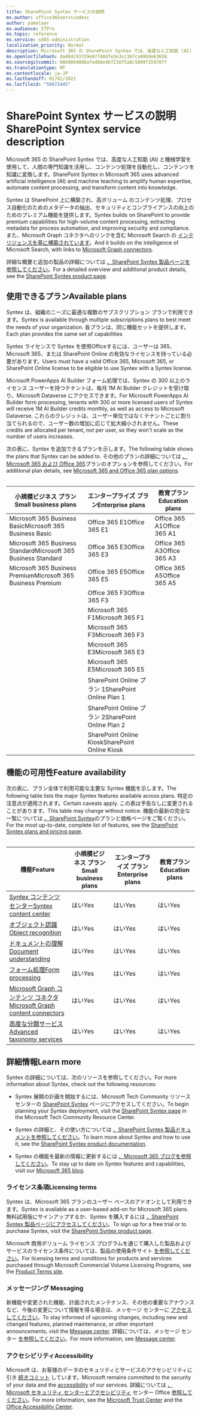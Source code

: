 ```yaml
---
title: SharePoint Syntex サービスの説明
ms.author: office365servicedesc
author: pamelaar
ms.audience: ITPro
ms.topic: reference
ms.service: o365-administration
localization_priority: Normal
description: Microsoft 365 の SharePoint Syntex では、高度な人工知能 (AI) と機械学習を使用して、人間の専門知識を活用し、コンテンツ処理を自動化し、コンテンツを知識に変換します。
ms.openlocfilehash: da40dc93729e97740d7e3e3cc367ca99b9e63658
ms.sourcegitcommit: 68b900488bafad6be4b7216f5a8c5899f159707f
ms.translationtype: MT
ms.contentlocale: ja-JP
ms.lasthandoff: 02/02/2021
ms.locfileid: "50072445"
---
```

# <a name="sharepoint-syntex-service-description"></a><span data-ttu-id="be25b-103">SharePoint Syntex サービスの説明</span><span class="sxs-lookup"><span data-stu-id="be25b-103">SharePoint Syntex service description</span></span> 

<span data-ttu-id="be25b-104">Microsoft 365 の SharePoint Syntex では、高度な人工知能 (AI) と機械学習を使用して、人間の専門知識を活用し、コンテンツ処理を自動化し、コンテンツを知識に変換します。</span><span class="sxs-lookup"><span data-stu-id="be25b-104">SharePoint Syntex in Microsoft 365 uses advanced artificial intelligence (AI) and machine teaching to amplify human expertise, automate content processing, and transform content into knowledge.</span></span>

<span data-ttu-id="be25b-105">Syntex は SharePoint 上に構築され、高ボリューム のコンテンツ処理、プロセス自動化のためのメタデータの抽出、セキュリティとコンプライアンスの向上のためのプレミアム機能を提供します。</span><span class="sxs-lookup"><span data-stu-id="be25b-105">Syntex builds on SharePoint to provide premium capabilities for high-volume content processing, extracting metadata for process automation, and improving security and compliance.</span></span> <span data-ttu-id="be25b-106">また、Microsoft Graph コネクタへのリンクを含む Microsoft Search の [インテリジェンスを基に構築されています](/microsoftsearch/connectors-overview)。</span><span class="sxs-lookup"><span data-stu-id="be25b-106">And it builds on the intelligence of Microsoft Search, with links to [Microsoft Graph connectors](/microsoftsearch/connectors-overview).</span></span>

<span data-ttu-id="be25b-107">詳細な概要と追加の製品の詳細については [、SharePoint Syntex 製品ページを参照してください](https://aka.ms/sharepointsyntex)。</span><span class="sxs-lookup"><span data-stu-id="be25b-107">For a detailed overview and additional product details, see the [SharePoint Syntex product page](https://aka.ms/sharepointsyntex).</span></span>

## <a name="available-plans"></a><span data-ttu-id="be25b-108">使用できるプラン</span><span class="sxs-lookup"><span data-stu-id="be25b-108">Available plans</span></span>

<span data-ttu-id="be25b-109">Syntex は、組織のニーズに最適な複数のサブスクリプション プランで利用できます。</span><span class="sxs-lookup"><span data-stu-id="be25b-109">Syntex is available through multiple subscriptions plans to best meet the needs of your organization.</span></span> <span data-ttu-id="be25b-110">各プランは、同じ機能セットを提供します。</span><span class="sxs-lookup"><span data-stu-id="be25b-110">Each plan provides the same set of capabilities</span></span>

<span data-ttu-id="be25b-111">Syntex ライセンスで Syntex を使用Officeするには、ユーザーは 365、Microsoft 365、または SharePoint Online の有効なライセンスを持っている必要があります。</span><span class="sxs-lookup"><span data-stu-id="be25b-111">Users must have a valid Office 365, Microsoft 365, or SharePoint Online license to be eligible to use Syntex with a Syntex license.</span></span>

<span data-ttu-id="be25b-112">Microsoft PowerApps AI Builder フォーム処理では、Syntex の 300 以上のライセンス ユーザーを持つテナントは、毎月 1M AI Builder クレジットを受け取り、Microsoft Dataverse にアクセスできます。</span><span class="sxs-lookup"><span data-stu-id="be25b-112">For Microsoft PowerApps AI Builder form processing, tenants with 300 or more licensed users of Syntex will receive 1M AI Builder credits monthly, as well as access to Microsoft Dataverse.</span></span> <span data-ttu-id="be25b-113">これらのクレジットは、ユーザー単位ではなくテナントごとに割り当てられるので、ユーザー数の増加に応じて拡大縮小されません。</span><span class="sxs-lookup"><span data-stu-id="be25b-113">These credits are allocated per tenant, not per user, so they won't scale as the number of users increases.</span></span>

<span data-ttu-id="be25b-114">次の表に、Syntex を追加できるプランを示します。</span><span class="sxs-lookup"><span data-stu-id="be25b-114">The following table shows the plans that Syntex can be added to.</span></span> <span data-ttu-id="be25b-115">その他のプランの詳細については [、Microsoft 365 および Office 365](https://docs.microsoft.com/office365/servicedescriptions/office-365-platform-service-description/office-365-plan-options)プランのオプションを参照してください。</span><span class="sxs-lookup"><span data-stu-id="be25b-115">For additional plan details, see [Microsoft 365 and Office 365 plan options](https://docs.microsoft.com/office365/servicedescriptions/office-365-platform-service-description/office-365-plan-options).</span></span><br><br>


| <span data-ttu-id="be25b-116">小規模ビジネス プラン</span><span class="sxs-lookup"><span data-stu-id="be25b-116">Small business plans</span></span>            | <span data-ttu-id="be25b-117">エンタープライズ プラン</span><span class="sxs-lookup"><span data-stu-id="be25b-117">Enterprise plans</span></span>         | <span data-ttu-id="be25b-118">教育プラン</span><span class="sxs-lookup"><span data-stu-id="be25b-118">Education plans</span></span>     |
| ------------------------------- | ------------------------ | ------------------- |
| <span data-ttu-id="be25b-119">Microsoft 365 Business Basic</span><span class="sxs-lookup"><span data-stu-id="be25b-119">Microsoft 365 Business Basic</span></span>    | <span data-ttu-id="be25b-120">Office 365 E1</span><span class="sxs-lookup"><span data-stu-id="be25b-120">Office 365 E1</span></span>            | <span data-ttu-id="be25b-121">Office 365 A1</span><span class="sxs-lookup"><span data-stu-id="be25b-121">Office 365 A1</span></span>       |
| <span data-ttu-id="be25b-122">Microsoft 365 Business Standard</span><span class="sxs-lookup"><span data-stu-id="be25b-122">Microsoft 365 Business Standard</span></span> | <span data-ttu-id="be25b-123">Office 365 E3</span><span class="sxs-lookup"><span data-stu-id="be25b-123">Office 365 E3</span></span>            | <span data-ttu-id="be25b-124">Office 365 A3</span><span class="sxs-lookup"><span data-stu-id="be25b-124">Office 365 A3</span></span>       |
| <span data-ttu-id="be25b-125">Microsoft 365 Business Premium</span><span class="sxs-lookup"><span data-stu-id="be25b-125">Microsoft 365 Business Premium</span></span>  | <span data-ttu-id="be25b-126">Office 365 E5</span><span class="sxs-lookup"><span data-stu-id="be25b-126">Office 365 E5</span></span>            | <span data-ttu-id="be25b-127">Office 365 A5</span><span class="sxs-lookup"><span data-stu-id="be25b-127">Office 365 A5</span></span>       |
|                                 | <span data-ttu-id="be25b-128">Office 365 F3</span><span class="sxs-lookup"><span data-stu-id="be25b-128">Office 365 F3</span></span>            |                     |
|                                 | <span data-ttu-id="be25b-129">Microsoft 365 F1</span><span class="sxs-lookup"><span data-stu-id="be25b-129">Microsoft 365 F1</span></span>         |                     |
|                                 | <span data-ttu-id="be25b-130">Microsoft 365 F3</span><span class="sxs-lookup"><span data-stu-id="be25b-130">Microsoft 365 F3</span></span>         |                     |
|                                 | <span data-ttu-id="be25b-131">Microsoft 365 E3</span><span class="sxs-lookup"><span data-stu-id="be25b-131">Microsoft 365 E3</span></span>         |                     |
|                                 | <span data-ttu-id="be25b-132">Microsoft 365 E5</span><span class="sxs-lookup"><span data-stu-id="be25b-132">Microsoft 365 E5</span></span>         |                     |
|                                 | <span data-ttu-id="be25b-133">SharePoint Online プラン 1</span><span class="sxs-lookup"><span data-stu-id="be25b-133">SharePoint Online Plan 1</span></span> |                     |
|                                 | <span data-ttu-id="be25b-134">SharePoint Online プラン 2</span><span class="sxs-lookup"><span data-stu-id="be25b-134">SharePoint Online Plan 2</span></span> |                     |
|                                 | <span data-ttu-id="be25b-135">SharePoint Online Kiosk</span><span class="sxs-lookup"><span data-stu-id="be25b-135">SharePoint Online Kiosk</span></span>  |                     |

## <a name="feature-availability"></a><span data-ttu-id="be25b-136">機能の可用性</span><span class="sxs-lookup"><span data-stu-id="be25b-136">Feature availability</span></span>

<span data-ttu-id="be25b-137">次の表に、プラン全体で利用可能な主要な Syntex 機能を示します。</span><span class="sxs-lookup"><span data-stu-id="be25b-137">The following table lists the major Syntex features available across plans.</span></span> <span data-ttu-id="be25b-138">特定の注意点が適用されます。</span><span class="sxs-lookup"><span data-stu-id="be25b-138">Certain caveats apply.</span></span> <span data-ttu-id="be25b-139">この表は予告なしに変更されることがあります。</span><span class="sxs-lookup"><span data-stu-id="be25b-139">This table may change without notice.</span></span> <span data-ttu-id="be25b-140">機能の最新の完全な一覧については [、SharePoint Syntex](https://www.microsoft.com/microsoft-365/enterprise/sharepoint-syntex)のプランと価格ページをご覧ください。</span><span class="sxs-lookup"><span data-stu-id="be25b-140">For the most up-to-date, complete list of features, see the [SharePoint Syntex plans and pricing page](https://www.microsoft.com/microsoft-365/enterprise/sharepoint-syntex).</span></span><br><br>

| <span data-ttu-id="be25b-141">機能</span><span class="sxs-lookup"><span data-stu-id="be25b-141">Feature</span></span> | <span data-ttu-id="be25b-142">小規模ビジネス プラン</span><span class="sxs-lookup"><span data-stu-id="be25b-142">Small business plans</span></span> | <span data-ttu-id="be25b-143">エンタープライズ プラン</span><span class="sxs-lookup"><span data-stu-id="be25b-143">Enterprise plans</span></span> | <span data-ttu-id="be25b-144">教育プラン</span><span class="sxs-lookup"><span data-stu-id="be25b-144">Education plans</span></span> |
|--|--|--|--|
| [<span data-ttu-id="be25b-145">Syntex コンテンツ センター</span><span class="sxs-lookup"><span data-stu-id="be25b-145">Syntex content center</span></span>](sharepoint-syntex-features.md#syntex-content-center) | <span data-ttu-id="be25b-146">はい</span><span class="sxs-lookup"><span data-stu-id="be25b-146">Yes</span></span> | <span data-ttu-id="be25b-147">はい</span><span class="sxs-lookup"><span data-stu-id="be25b-147">Yes</span></span> | <span data-ttu-id="be25b-148">はい</span><span class="sxs-lookup"><span data-stu-id="be25b-148">Yes</span></span> |
| [<span data-ttu-id="be25b-149">オブジェクト認識</span><span class="sxs-lookup"><span data-stu-id="be25b-149">Object recognition</span></span>](sharepoint-syntex-features.md#object-recognition) | <span data-ttu-id="be25b-150">はい</span><span class="sxs-lookup"><span data-stu-id="be25b-150">Yes</span></span> | <span data-ttu-id="be25b-151">はい</span><span class="sxs-lookup"><span data-stu-id="be25b-151">Yes</span></span> | <span data-ttu-id="be25b-152">はい</span><span class="sxs-lookup"><span data-stu-id="be25b-152">Yes</span></span> |
| [<span data-ttu-id="be25b-153">ドキュメントの理解</span><span class="sxs-lookup"><span data-stu-id="be25b-153">Document understanding</span></span>](sharepoint-syntex-features.md#document-understanding) | <span data-ttu-id="be25b-154">はい</span><span class="sxs-lookup"><span data-stu-id="be25b-154">Yes</span></span> | <span data-ttu-id="be25b-155">はい</span><span class="sxs-lookup"><span data-stu-id="be25b-155">Yes</span></span> | <span data-ttu-id="be25b-156">はい</span><span class="sxs-lookup"><span data-stu-id="be25b-156">Yes</span></span> |
| [<span data-ttu-id="be25b-157">フォーム処理</span><span class="sxs-lookup"><span data-stu-id="be25b-157">Form processing</span></span>](sharepoint-syntex-features.md#form-processing) | <span data-ttu-id="be25b-158">はい</span><span class="sxs-lookup"><span data-stu-id="be25b-158">Yes</span></span> | <span data-ttu-id="be25b-159">はい</span><span class="sxs-lookup"><span data-stu-id="be25b-159">Yes</span></span> | <span data-ttu-id="be25b-160">はい</span><span class="sxs-lookup"><span data-stu-id="be25b-160">Yes</span></span> |
| [<span data-ttu-id="be25b-161">Microsoft Graph コンテンツ コネクタ</span><span class="sxs-lookup"><span data-stu-id="be25b-161">Microsoft Graph content connectors</span></span>](sharepoint-syntex-features.md#microsoft-graph-content-connectors) | <span data-ttu-id="be25b-162">はい</span><span class="sxs-lookup"><span data-stu-id="be25b-162">Yes</span></span> | <span data-ttu-id="be25b-163">はい</span><span class="sxs-lookup"><span data-stu-id="be25b-163">Yes</span></span> | <span data-ttu-id="be25b-164">はい</span><span class="sxs-lookup"><span data-stu-id="be25b-164">Yes</span></span> |
| [<span data-ttu-id="be25b-165">高度な分類サービス</span><span class="sxs-lookup"><span data-stu-id="be25b-165">Advanced taxonomy services</span></span>](sharepoint-syntex-features.md#advanced-taxonomy-services) | <span data-ttu-id="be25b-166">はい</span><span class="sxs-lookup"><span data-stu-id="be25b-166">Yes</span></span> | <span data-ttu-id="be25b-167">はい</span><span class="sxs-lookup"><span data-stu-id="be25b-167">Yes</span></span> | <span data-ttu-id="be25b-168">はい</span><span class="sxs-lookup"><span data-stu-id="be25b-168">Yes</span></span> |

## <a name="learn-more"></a><span data-ttu-id="be25b-169">詳細情報</span><span class="sxs-lookup"><span data-stu-id="be25b-169">Learn more</span></span>

<span data-ttu-id="be25b-170">Syntex の詳細については、次のリソースを参照してください。</span><span class="sxs-lookup"><span data-stu-id="be25b-170">For more information about Syntex, check out the following resources:</span></span>

  - <span data-ttu-id="be25b-171">Syntex 展開の計画を開始するには、Microsoft Tech Community リソース センターの [SharePoint Syntex](https://resources.techcommunity.microsoft.com/sharepoint-syntex/) ページにアクセスしてください。</span><span class="sxs-lookup"><span data-stu-id="be25b-171">To begin planning your Syntex deployment, visit the [SharePoint Syntex page](https://resources.techcommunity.microsoft.com/sharepoint-syntex/) in the Microsoft Tech Community Resource Center.</span></span>

  - <span data-ttu-id="be25b-172">Syntex の詳細と、その使い方については [、SharePoint Syntex 製品ドキュメントを参照してください](/microsoft-365/contentunderstanding/)。</span><span class="sxs-lookup"><span data-stu-id="be25b-172">To learn more about Syntex and how to use it, see the [SharePoint Syntex product documentation](/microsoft-365/contentunderstanding/).</span></span>

  - <span data-ttu-id="be25b-173">Syntex の機能を最新の情報に更新するには [、Microsoft 365 ブログを参照してください](https://go.microsoft.com/fwlink/?linkid=2084915)。</span><span class="sxs-lookup"><span data-stu-id="be25b-173">To stay up to date on Syntex features and capabilities, visit our [Microsoft 365 blog](https://go.microsoft.com/fwlink/?linkid=2084915).</span></span>

### <a name="licensing-terms"></a><span data-ttu-id="be25b-174">ライセンス条項</span><span class="sxs-lookup"><span data-stu-id="be25b-174">Licensing terms</span></span>

<span data-ttu-id="be25b-175">Syntex は、Microsoft 365 プランのユーザー ベースのアドオンとして利用できます。</span><span class="sxs-lookup"><span data-stu-id="be25b-175">Syntex is available as a user-based add-on for Microsoft 365 plans.</span></span> <span data-ttu-id="be25b-176">無料試用版にサインアップするか、Syntex を購入するには [、SharePoint Syntex 製品ページにアクセスしてください](https://aka.ms/sharepointsyntex)。</span><span class="sxs-lookup"><span data-stu-id="be25b-176">To sign up for a free trial or to purchase Syntex, visit the [SharePoint Syntex product page](https://aka.ms/sharepointsyntex).</span></span>

<span data-ttu-id="be25b-177">Microsoft 商用ボリューム ライセンス プログラムを通じて購入した製品およびサービスのライセンス条件については、製品の使用条件サイト [を参照してください](https://www.microsoft.com/licensing/terms/)。</span><span class="sxs-lookup"><span data-stu-id="be25b-177">For licensing terms and conditions for products and services purchased through Microsoft Commercial Volume Licensing Programs, see the [Product Terms site](https://www.microsoft.com/licensing/terms/).</span></span>

### <a name="messaging"></a><span data-ttu-id="be25b-178">メッセージング </span><span class="sxs-lookup"><span data-stu-id="be25b-178">Messaging</span></span>

<span data-ttu-id="be25b-179">新機能や変更された機能、計画されたメンテナンス、その他の重要なアナウンスなど、今後の変更について情報を得る場合は、メッセージ センターに [アクセスしてください](https://go.microsoft.com/fwlink/p/?linkid=2070717)。</span><span class="sxs-lookup"><span data-stu-id="be25b-179">To stay informed of upcoming changes, including new and changed features, planned maintenance, or other important announcements, visit the [Message center](https://go.microsoft.com/fwlink/p/?linkid=2070717).</span></span> <span data-ttu-id="be25b-180">詳細については、メッセージ センター [を参照してください](/microsoft-365/admin/manage/message-center)。</span><span class="sxs-lookup"><span data-stu-id="be25b-180">For more information, see [Message center](/microsoft-365/admin/manage/message-center).</span></span>

### <a name="accessibility"></a><span data-ttu-id="be25b-181">アクセシビリティ</span><span class="sxs-lookup"><span data-stu-id="be25b-181">Accessibility</span></span>

<span data-ttu-id="be25b-182">Microsoft は、お客様のデータのセキュリティとサービスのアクセシビリティに引き [続きコミット](https://www.microsoft.com/trust-center/compliance/accessibility) しています。</span><span class="sxs-lookup"><span data-stu-id="be25b-182">Microsoft remains committed to the security of your data and the [accessibility](https://www.microsoft.com/trust-center/compliance/accessibility) of our services.</span></span> <span data-ttu-id="be25b-183">詳細については [、Microsoft セキュリティ センターとアクセシビリティ](https://www.microsoft.com/trust-center) センター Office [参照してください](https://support.office.com/article/ecab0fcf-d143-4fe8-a2ff-6cd596bddc6d)。</span><span class="sxs-lookup"><span data-stu-id="be25b-183">For more information, see the [Microsoft Trust Center](https://www.microsoft.com/trust-center) and the [Office Accessibility Center](https://support.office.com/article/ecab0fcf-d143-4fe8-a2ff-6cd596bddc6d).</span></span>
